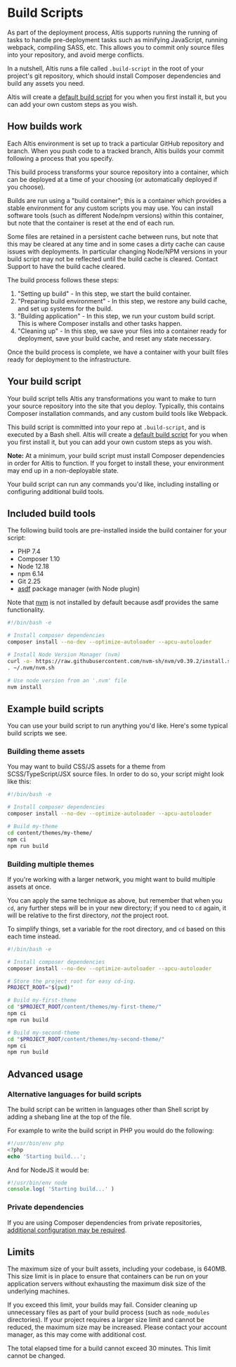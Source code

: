# Build Scripts

As part of the deployment process, Altis supports running the running of tasks to handle pre-deployment tasks such as minifying JavaScript, running webpack, compiling SASS, etc. This allows you to commit only source files into your repository, and avoid merge conflicts.

In a nutshell, Altis runs  a file called `.build-script` in the root of your project's git repository, which should install Composer dependencies and build any assets you need.

Altis will create a [default build script](https://github.com/humanmade/altis-cms/blob/master/.build-script) for you when you first install it, but you can add your own custom steps as you wish.


## How builds work

Each Altis environment is set up to track a particular GitHub repository and branch. When you push code to a tracked branch, Altis builds your commit following a process that you specify.

This build process transforms your source repository into a container, which can be deployed at a time of your choosing (or automatically deployed if you choose).

Builds are run using a "build container"; this is a container which provides a stable environment for any custom scripts you may use. You can install software tools (such as different Node/npm versions) within this container, but note that the container is reset at the end of each run. 

Some files are retained in a persistent cache between runs, but note that this may be cleared at any time and in some cases a dirty cache can cause issues with deployments. In particular changing Node/NPM versions in your build script may not be reflected until the build cache is cleared. Contact Support to have the build cache cleared.

The build process follows these steps:

1. "Setting up build" - In this step, we start the build container.
2. "Preparing build environment" - In this step, we restore any build cache, and set up systems for the build.
3. "Building application" - In this step, we run your custom build script. This is where Composer installs and other tasks happen.
4. "Cleaning up" - In this step, we save your files into a container ready for deployment, save your build cache, and reset any state necessary.

Once the build process is complete, we have a container with your built files ready for deployment to the infrastructure.


## Your build script

Your build script tells Altis any transformations you want to make to turn your source repository into the site that you deploy. Typically, this contains Composer installation commands, and any custom build tools like Webpack.

This build script is committed into your repo at `.build-script`, and is executed by a Bash shell. Altis will create a [default build script](https://github.com/humanmade/altis-cms/blob/master/.build-script) for you when you first install it, but you can add your own custom steps as you wish.

**Note:** At a minimum, your build script must install Composer dependencies in order for Altis to function. If you forget to install these, your environment may end up in a non-deployable state.

Your build script can run any commands you'd like, including installing or configuring additional build tools.


## Included build tools

The following build tools are pre-installed inside the build container for your script:

- PHP 7.4
- Composer 1.10
- Node 12.18
- npm 6.14
- Git 2.25
- [asdf][] package manager (with Node plugin)

[asdf]: https://github.com/asdf-vm/asdf

Note that [nvm](https://github.com/nvm-sh/nvm) is not installed by default because asdf provides the same functionality.

```sh
#!/bin/bash -e

# Install composer dependencies
composer install --no-dev --optimize-autoloader --apcu-autoloader

# Install Node Version Manager (nvm)
curl -o- https://raw.githubusercontent.com/nvm-sh/nvm/v0.39.2/install.sh | bash
. ~/.nvm/nvm.sh

# Use node version from an '.nvm' file
nvm install
```

## Example build scripts

You can use your build script to run anything you'd like. Here's some typical build scripts we see.

### Building theme assets

You may want to build CSS/JS assets for a theme from SCSS/TypeScript/JSX source files. In order to do so, your script might look like this:

```sh
#!/bin/bash -e

# Install composer dependencies
composer install --no-dev --optimize-autoloader --apcu-autoloader

# Build my-theme
cd content/themes/my-theme/
npm ci
npm run build
```

### Building multiple themes

If you're working with a larger network, you might want to build multiple assets at once.

You can apply the same technique as above, but remember that when you `cd`, any further steps will be in your new directory; if you need to `cd` again, it will be relative to the first directory, *not* the project root.

To simplify things, set a variable for the root directory, and `cd` based on this each time instead.

```sh
#!/bin/bash -e

# Install composer dependencies
composer install --no-dev --optimize-autoloader --apcu-autoloader

# Store the project root for easy cd-ing.
PROJECT_ROOT="$(pwd)"

# Build my-first-theme
cd "$PROJECT_ROOT/content/themes/my-first-theme/"
npm ci
npm run build

# Build my-second-theme
cd "$PROJECT_ROOT/content/themes/my-second-theme/"
npm ci
npm run build
```


## Advanced usage

### Alternative languages for build scripts

The build script can be written in languages other than Shell script by adding a shebang line at the top of the file.

For example to write the build script in PHP you would do the following:

```php
#!/usr/bin/env php
<?php
echo 'Starting build...';
```

And for NodeJS it would be:

```js
#!/usr/bin/env node
console.log( 'Starting build...' )
```


### Private dependencies

If you are using Composer dependencies from private repositories, [additional configuration may be required](./private-dependencies.md).


## Limits

The maximum size of your built assets, including your codebase, is 640MB. This size limit is in place to ensure that containers can be run on your application servers without exhausting the maximum disk size of the underlying machines.

If you exceed this limit, your builds may fail. Consider cleaning up unnecessary files as part of your build process (such as `node_modules` directories). If your project requires a larger size limit and cannot be reduced, the maximum size may be increased. Please contact your account manager, as this may come with additional cost.

The total elapsed time for a build cannot exceed 30 minutes. This limit cannot be changed.
